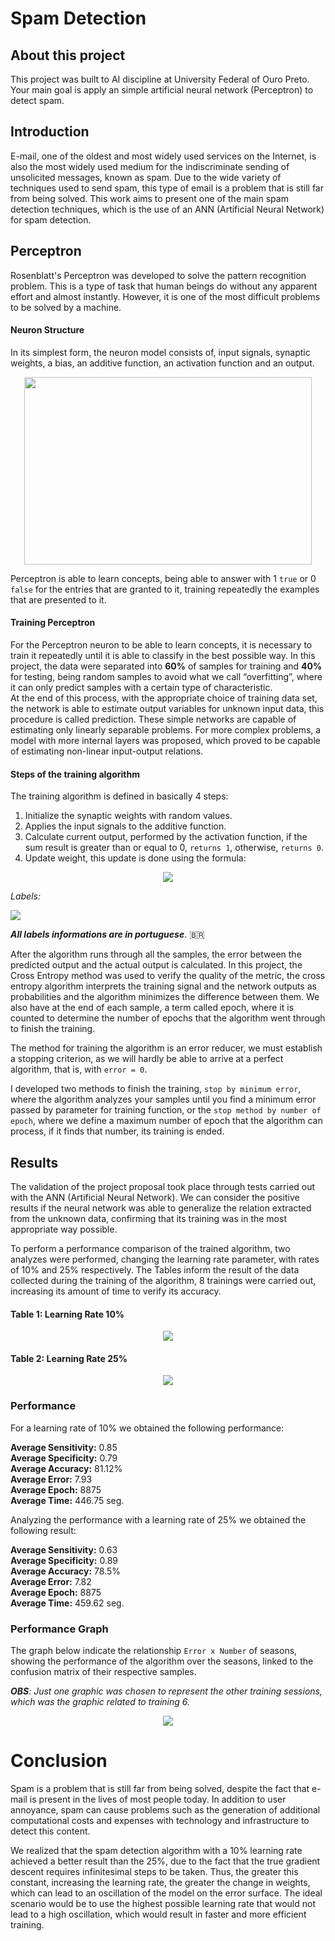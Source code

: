 # Spam Detection

## About this project
This project was built to AI discipline at University Federal of Ouro Preto. Your main goal is apply an simple artificial neural network (Perceptron) to detect spam.

## Introduction
E-mail, one of the oldest and most widely used services on the Internet, is also the most widely used medium for the indiscriminate sending of unsolicited messages, known as spam. Due to the wide variety of techniques used to send spam, this type of email is a problem that is still far from being solved. This work aims to present one of the main spam detection techniques, which is the use of an ANN (Artificial Neural Network) for spam detection.

## Perceptron
Rosenblatt's Perceptron was developed to solve the pattern recognition problem. This is a type of task that human beings do without any apparent effort and almost instantly. However, it is one of the most difficult problems to be solved by a machine.

#### Neuron Structure
In its simplest form, the neuron model consists of, input signals, synaptic weights, a bias, an additive function, an activation function and an output.
<p align="center">
  <img width="460" height="300" src="https://user-images.githubusercontent.com/40616142/82514184-72121080-9aeb-11ea-9ae0-68b375c55b7b.jpg">
</p>

Perceptron is able to learn concepts, being able to answer with 1 `true` or 0 `false` for the entries that are granted to it, training repeatedly the examples that are presented to it.

#### Training Perceptron
For the Perceptron neuron to be able to learn concepts, it is necessary to train it repeatedly until it is able to classify in the best possible way. In this project, the data were separated into **60%** of samples for training and **40%** for testing, being random samples to avoid what we call “overfitting”, where it can only predict samples with a certain type of characteristic.  
At the end of this process, with the appropriate choice of training data set, the network is able to estimate output variables for unknown input data, this procedure is called prediction. These simple networks are capable of estimating only linearly separable problems. For more complex problems, a model with more internal layers was proposed, which proved to be capable of estimating non-linear input-output relations.

#### Steps of the training algorithm
The training algorithm is defined in basically 4 steps:
  1. Initialize the synaptic weights with random values.
  2. Applies the input signals to the additive function.
  3. Calculate current output, performed by the activation function, if the sum result is greater than or equal to 0, `returns 1`, otherwise, `returns 0`.
  4. Update weight, this update is done using the formula:  
  <p align="center">
    <img src="https://user-images.githubusercontent.com/40616142/82524619-cf1ac000-9b05-11ea-98f4-eecebfead824.png">
  </p>

  *Labels:*
  <p align="left">
    <img src="https://user-images.githubusercontent.com/40616142/82525105-0047c000-9b07-11ea-8a74-c1a1a5762182.jpg">
  </p>
<p align="left">
  
***All labels informations are in portuguese***. <span>&#x1f1e7;&#x1f1f7;</span>
</p>

After the algorithm runs through all the samples, the error between the predicted output and the actual output is calculated. In this project, the Cross Entropy method was used to verify the quality of the metric, the cross entropy algorithm interprets the training signal and the network outputs as probabilities and the algorithm minimizes the difference between them. We also have at the end of each sample, a term called epoch, where it is counted to determine the number of epochs that the algorithm went through to finish the training.

The method for training the algorithm is an error reducer, we must establish a stopping criterion, as we will hardly be able to arrive at a perfect algorithm, that is, with `error = 0`.

I developed two methods to finish the training, `stop by minimum error`, where the algorithm analyzes your samples until you find a minimum error passed by parameter for training function, or the `stop method by number of epoch`, where we define a maximum number of epoch that the algorithm can process, if it finds that number, its training is ended.

## Results
The validation of the project proposal took place through tests carried out with the ANN (Artificial Neural Network). We can consider the positive results if the neural network was able to generalize the relation extracted from the unknown data, confirming that its training was in the most appropriate way possible.

To perform a performance comparison of the trained algorithm, two analyzes were performed, changing the learning rate parameter, with rates of 10% and 25% respectively. The Tables inform the result of the data collected during the training of the algorithm, 8 trainings were carried out, increasing its amount of time to verify its accuracy.

#### Table 1: Learning Rate 10%
<p align="center">
  <img src="https://user-images.githubusercontent.com/40616142/82520240-0aaf8d00-9afa-11ea-9989-2bd0f4899b70.jpg">
</p>

#### Table 2: Learning Rate 25%
<p align="center">
  <img src="https://user-images.githubusercontent.com/40616142/82520430-890c2f00-9afa-11ea-8883-df1cc848ab63.jpg">
</p>

### Performance

For a learning rate of 10% we obtained the following performance:  

**Average Sensitivity:** 0.85  
**Average Specificity:** 0.79  
**Average Accuracy:** 81.12%  
**Average Error:** 7.93  
**Average Epoch:** 8875  
**Average Time:** 446.75 seg.  
  
Analyzing the performance with a learning rate of 25% we obtained the following result:  
  
**Average Sensitivity:** 0.63  
**Average Specificity:** 0.89  
**Average Accuracy:** 78.5%  
**Average Error:** 7.82  
**Average Epoch:** 8875  
**Average Time:** 459.62 seg.

### Performance Graph
The graph below indicate the relationship `Error x Number` of seasons, showing the performance of the algorithm over the seasons, linked to the confusion matrix of their respective samples.

***OBS**: Just one graphic was chosen to represent the other training sessions, which was the graphic related to training 6.*
<p align="center">
  <img src="https://user-images.githubusercontent.com/40616142/82522106-cc689c80-9afe-11ea-8d07-25f079df5407.jpg">
</p>

# Conclusion
Spam is a problem that is still far from being solved, despite the fact that e-mail is present in the lives of most people today. In addition to user annoyance, spam can cause problems such as the generation of additional computational costs and expenses with technology and infrastructure to detect this content.  

We realized that the spam detection algorithm with a 10% learning rate achieved a better result than the 25%, due to the fact that the true gradient descent requires infinitesimal steps to be taken. Thus, the greater this constant, increasing the learning rate, the greater the change in weights, which can lead to an oscillation of the model on the error surface. The ideal scenario would be to use the highest possible learning rate that would not lead to a high oscillation, which would result in faster and more efficient training.

